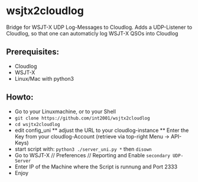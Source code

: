 # wsjtx2cloudlog
Bridge for WSJT-X UDP Log-Messages to Cloudlog.
Adds a UDP-Listener to Cloudlog, so that one can automaticly log WSJT-X QSOs into Cloudlog

## Prerequisites:
* Cloudlog
* WSJT-X
* Linux/Mac with python3

## Howto:
* Go to your Linuxmachine, or to your Shell
* `git clone https://github.com/int2001/wsjtx2cloudlog`
* `cd wsjtx2cloudlog`
* edit config_uni
 ** adjust the URL to your cloudlog-instance
 ** Enter the Key from your cloudlog-Account (retrieve via top-right Menu -> API-Keys)
* start script with: `python3 ./server_uni.py *` then `disown`
* Go to WSJT-X // Preferences // Reporting and Enable `secondary UDP-Server`
* Enter IP of the Machine where the Script is runnung and Port 2333 
* Enjoy
